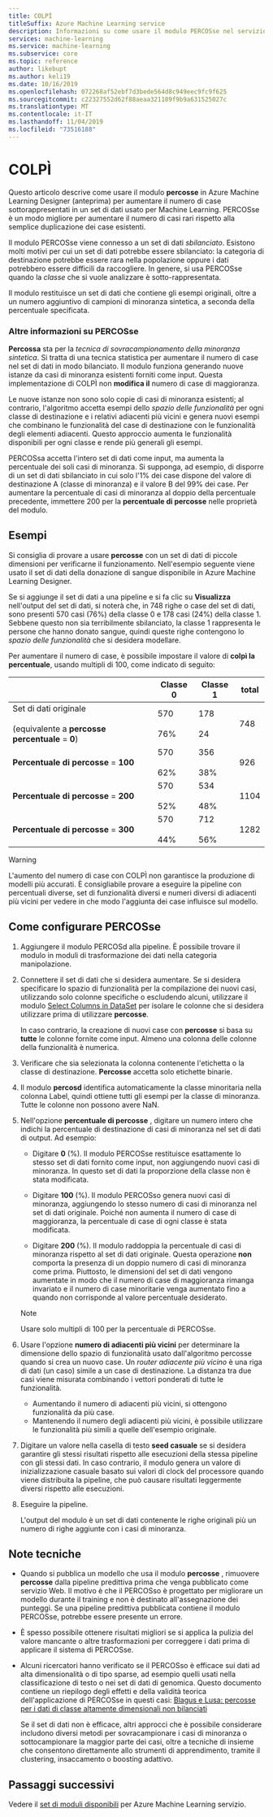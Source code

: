```yaml
---
title: COLPÌ
titleSuffix: Azure Machine Learning service
description: Informazioni su come usare il modulo PERCOSse nel servizio Azure Machine Learning per aumentare il numero di esempi a bassa incidenza in un set di dati usando il sovracampionamento.
services: machine-learning
ms.service: machine-learning
ms.subservice: core
ms.topic: reference
author: likebupt
ms.author: keli19
ms.date: 10/16/2019
ms.openlocfilehash: 072268af52ebf7d3bede564d8c949eec9fc9f625
ms.sourcegitcommit: c22327552d62f88aeaa321189f9b9a631525027c
ms.translationtype: MT
ms.contentlocale: it-IT
ms.lasthandoff: 11/04/2019
ms.locfileid: "73516188"
---
```

# <a name="smote"></a>COLPÌ

Questo articolo descrive come usare il modulo **percosse** in Azure Machine Learning Designer (anteprima) per aumentare il numero di case sottorappresentati in un set di dati usato per Machine Learning. PERCOSse è un modo migliore per aumentare il numero di casi rari rispetto alla semplice duplicazione dei case esistenti.  

 Il modulo PERCOSse viene connesso a un set di dati *sbilanciato*. Esistono molti motivi per cui un set di dati potrebbe essere sbilanciato: la categoria di destinazione potrebbe essere rara nella popolazione oppure i dati potrebbero essere difficili da raccogliere. In genere, si usa PERCOSse quando la *classe* che si vuole analizzare è sotto-rappresentata. 
  
 Il modulo restituisce un set di dati che contiene gli esempi originali, oltre a un numero aggiuntivo di campioni di minoranza sintetica, a seconda della percentuale specificata.  
  
### <a name="more-about-smote"></a>Altre informazioni su PERCOSse

**Percossa** sta per la *tecnica di sovracampionamento della minoranza sintetica*. Si tratta di una tecnica statistica per aumentare il numero di case nel set di dati in modo bilanciato.  Il modulo funziona generando nuove istanze da casi di minoranza esistenti forniti come input. Questa implementazione di COLPÌ non **modifica il** numero di case di maggioranza.

Le nuove istanze non sono solo copie di casi di minoranza esistenti; al contrario, l'algoritmo accetta esempi dello *spazio delle funzionalità* per ogni classe di destinazione e i relativi adiacenti più vicini e genera nuovi esempi che combinano le funzionalità del case di destinazione con le funzionalità degli elementi adiacenti. Questo approccio aumenta le funzionalità disponibili per ogni classe e rende più generali gli esempi.
  
PERCOSsa accetta l'intero set di dati come input, ma aumenta la percentuale dei soli casi di minoranza. Si supponga, ad esempio, di disporre di un set di dati sbilanciato in cui solo l'1% dei case dispone del valore di destinazione A (classe di minoranza) e il valore B del 99% dei case. Per aumentare la percentuale di casi di minoranza al doppio della percentuale precedente, immettere 200 per la **percentuale di percosse** nelle proprietà del modulo.  
  
## <a name="examples"></a>Esempi  

Si consiglia di provare a usare **percosse** con un set di dati di piccole dimensioni per verificarne il funzionamento. Nell'esempio seguente viene usato il set di dati della donazione di sangue disponibile in Azure Machine Learning Designer.
  
Se si aggiunge il set di dati a una pipeline e si fa clic su **Visualizza** nell'output del set di dati, si noterà che, in 748 righe o case del set di dati, sono presenti 570 casi (76%) della classe 0 e 178 casi (24%) della classe 1. Sebbene questo non sia terribilmente sbilanciato, la classe 1 rappresenta le persone che hanno donato sangue, quindi queste righe contengono lo *spazio delle funzionalità* che si desidera modellare.
 
Per aumentare il numero di case, è possibile impostare il valore di **colpì la percentuale**, usando multipli di 100, come indicato di seguito:

||Classe 0|Classe 1|total|  
|-|-------------|-------------|-----------|  
|Set di dati originale<br /><br /> (equivalente a **percosse percentuale** = **0**)|570<br /><br /> 76%|178<br /><br /> 24|748|  
|**Percentuale di percosse** = **100**|570<br /><br /> 62%|356<br /><br /> 38%|926|  
|**Percentuale di percosse** = **200**|570<br /><br /> 52%|534<br /><br /> 48%|1104|  
|**Percentuale di percosse** = **300**|570<br /><br /> 44%|712<br /><br /> 56%|1282|  
  
> [!WARNING]
>  L'aumento del numero di case con COLPÌ non garantisce la produzione di modelli più accurati. È consigliabile provare a eseguire la pipeline con percentuali diverse, set di funzionalità diversi e numeri diversi di adiacenti più vicini per vedere in che modo l'aggiunta dei case influisce sul modello.  
  
## <a name="how-to-configure-smote"></a>Come configurare PERCOSse
  
1.  Aggiungere il modulo PERCOSd alla pipeline. È possibile trovare il modulo in moduli di trasformazione dei dati nella categoria manipolazione.

2. Connettere il set di dati che si desidera aumentare. Se si desidera specificare lo spazio di funzionalità per la compilazione dei nuovi casi, utilizzando solo colonne specifiche o escludendo alcuni, utilizzare il modulo [Select Columns in DataSet](select-columns-in-dataset.md) per isolare le colonne che si desidera utilizzare prima di utilizzare **percosse**.
  
    In caso contrario, la creazione di nuovi case con **percosse** si basa su **tutte** le colonne fornite come input. Almeno una colonna delle colonne della funzionalità è numerica.
  
3.  Verificare che sia selezionata la colonna contenente l'etichetta o la classe di destinazione.  **Percosse** accetta solo etichette binarie.
  
4.  Il modulo **percosd** identifica automaticamente la classe minoritaria nella colonna Label, quindi ottiene tutti gli esempi per la classe di minoranza. Tutte le colonne non possono avere NaN.
  
5.  Nell'opzione **percentuale di percosse** , digitare un numero intero che indichi la percentuale di destinazione di casi di minoranza nel set di dati di output. Ad esempio:  
  
    - Digitare **0** (%). Il modulo PERCOSse restituisce esattamente lo stesso set di dati fornito come input, non aggiungendo nuovi casi di minoranza. In questo set di dati la proporzione della classe non è stata modificata.  
  
    -   Digitare **100** (%). Il modulo PERCOSso genera nuovi casi di minoranza, aggiungendo lo stesso numero di casi di minoranza nel set di dati originale. Poiché non aumenta il numero di case di maggioranza, la percentuale di case di ogni classe è stata modificata.  
  
    -   Digitare **200** (%). Il modulo raddoppia la percentuale di casi di minoranza rispetto al set di dati originale. Questa operazione **non** comporta la presenza di un doppio numero di casi di minoranza come prima.  Piuttosto, le dimensioni del set di dati vengono aumentate in modo che il numero di case di maggioranza rimanga invariato e il numero di case minoritarie venga aumentato fino a quando non corrisponde al valore percentuale desiderato.  
  
    > [!NOTE]
    > Usare solo multipli di 100 per la percentuale di PERCOSse.

6.  Usare l'opzione **numero di adiacenti più vicini** per determinare la dimensione dello spazio di funzionalità usato dall'algoritmo percosse quando si crea un nuovo case. Un *router adiacente più vicino* è una riga di dati (un caso) simile a un case di destinazione. La distanza tra due casi viene misurata combinando i vettori ponderati di tutte le funzionalità.  
  
     + Aumentando il numero di adiacenti più vicini, si ottengono funzionalità da più case.
     + Mantenendo il numero degli adiacenti più vicini, è possibile utilizzare le funzionalità più simili a quelle dell'esempio originale.  
  
7. Digitare un valore nella casella di testo **seed casuale** se si desidera garantire gli stessi risultati rispetto alle esecuzioni della stessa pipeline con gli stessi dati. In caso contrario, il modulo genera un valore di inizializzazione casuale basato sui valori di clock del processore quando viene distribuita la pipeline, che può causare risultati leggermente diversi rispetto alle esecuzioni.

8. Eseguire la pipeline.  
  
     L'output del modulo è un set di dati contenente le righe originali più un numero di righe aggiunte con i casi di minoranza.  

## <a name="technical-notes"></a>Note tecniche

+ Quando si pubblica un modello che usa il modulo **percosse** , rimuovere **percosse** dalla pipeline predittiva prima che venga pubblicato come servizio Web.  Il motivo è che il PERCOSso è progettato per migliorare un modello durante il training e non è destinato all'assegnazione dei punteggi.  Se una pipeline predittiva pubblicata contiene il modulo PERCOSse, potrebbe essere presente un errore.

+ È spesso possibile ottenere risultati migliori se si applica la pulizia del valore mancante o altre trasformazioni per correggere i dati prima di applicare il sistema di PERCOSse. 

+ Alcuni ricercatori hanno verificato se il PERCOSso è efficace sui dati ad alta dimensionalità o di tipo sparse, ad esempio quelli usati nella classificazione di testo o nei set di dati di genomica. Questo documento contiene un riepilogo degli effetti e della validità teorica dell'applicazione di PERCOSse in questi casi: [Blagus e Lusa: percosse per i dati di classe altamente dimensionali non bilanciati](https://bmcbioinformatics.biomedcentral.com/articles/10.1186/1471-2105-14-106)

    Se il set di dati non è efficace, altri approcci che è possibile considerare includono diversi metodi per sovracampionare i casi di minoranza o sottocampionare la maggior parte dei casi, oltre a tecniche di insieme che consentono direttamente allo strumenti di apprendimento, tramite il clustering, insaccamento o boosting adattivo.


## <a name="next-steps"></a>Passaggi successivi

Vedere il [set di moduli disponibili](module-reference.md) per Azure Machine Learning servizio. 

